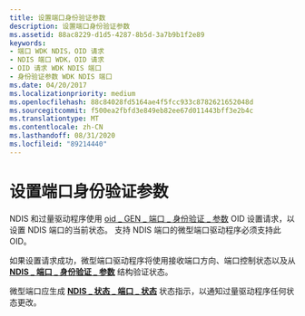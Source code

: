 ```yaml
---
title: 设置端口身份验证参数
description: 设置端口身份验证参数
ms.assetid: 88ac8229-d1d5-4287-8b5d-3a7b9b1f2e89
keywords:
- 端口 WDK NDIS，OID 请求
- NDIS 端口 WDK，OID 请求
- OID 请求 WDK NDIS 端口
- 身份验证参数 WDK NDIS 端口
ms.date: 04/20/2017
ms.localizationpriority: medium
ms.openlocfilehash: 88c84028fd5164ae4f5fcc933c8782621652048d
ms.sourcegitcommit: f500ea2fbfd3e849eb82ee67d011443bff3e2b4c
ms.translationtype: MT
ms.contentlocale: zh-CN
ms.lasthandoff: 08/31/2020
ms.locfileid: "89214440"
---
```

# <a name="setting-port-authentication-parameters"></a>设置端口身份验证参数





NDIS 和过量驱动程序使用 [oid \_ GEN \_ 端口 \_ 身份验证 \_ 参数](./oid-gen-port-authentication-parameters.md) OID 设置请求，以设置 NDIS 端口的当前状态。 支持 NDIS 端口的微型端口驱动程序必须支持此 OID。

如果设置请求成功，微型端口驱动程序将使用接收端口方向、端口控制状态以及从 [**NDIS \_ 端口 \_ 身份验证 \_ 参数**](/windows-hardware/drivers/ddi/ntddndis/ns-ntddndis-_ndis_port_authentication_parameters) 结构验证状态。

微型端口应生成 [**NDIS \_ 状态 \_ 端口 \_ 状态**](./ndis-status-port-state.md) 状态指示，以通知过量驱动程序任何状态更改。

 

